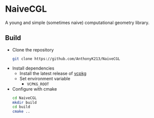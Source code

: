 # NaiveCGL

A young and simple (sometimes naive) computational geometry library.

## Build
- Clone the repository
  ``` sh
  git clone https://github.com/AnthonyK213/NaiveCGL
  ```
- Install dependencies
  - Install the latest release of [vcpkg](https://github.com/microsoft/vcpkg)
  - Set environment variable
    - `VCPKG_ROOT`
- Configure with cmake
  ``` sh
  cd NaiveCGL
  mkdir build
  cd build
  cmake ..
  ```
